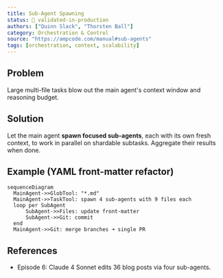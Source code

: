 ```yaml
---
title: Sub-Agent Spawning
status: 🔬 validated-in-production
authors: ["Quinn Slack", "Thorsten Ball"]
category: Orchestration & Control
source: "https://ampcode.com/manual#sub-agents"
tags: [orchestration, context, scalability]
---
```


## Problem
Large multi-file tasks blow out the main agent's context window and reasoning budget.

## Solution
Let the main agent **spawn focused sub-agents**, each with its own fresh context, to work in parallel on shardable subtasks. Aggregate their results when done.

## Example (YAML front-matter refactor)
```mermaid
sequenceDiagram
  MainAgent->>GlobTool: "*.md"
  MainAgent->>TaskTool: spawn 4 sub-agents with 9 files each
  loop per SubAgent
      SubAgent->>Files: update front-matter
      SubAgent->>Git: commit
  end
  MainAgent->>Git: merge branches ➜ single PR
```

## References

* Episode 6: Claude 4 Sonnet edits 36 blog posts via four sub-agents.